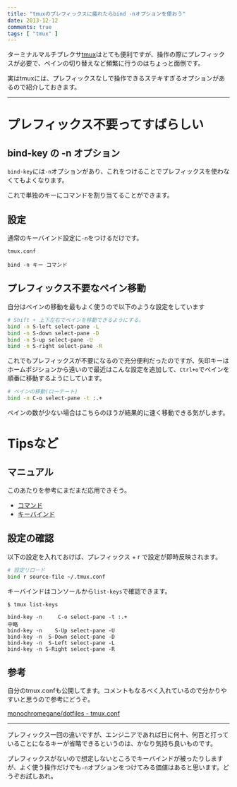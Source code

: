 ```yaml
---
title: "tmuxのプレフィックスに疲れたらbind -nオプションを使おう"
date: 2013-12-12
comments: true
tags: [ "tmux" ]
---
```


ターミナルマルチプレクサ[tmux](http://tmux.sourceforge.net/)はとても便利ですが、操作の際にプレフィックスが必要で、ペインの切り替えなど頻繁に行うのはちょっと面倒です。

実はtmuxには、プレフィックスなしで操作できるステキすぎるオプションがあるので紹介しておきます。

<hr />

# プレフィックス不要ってすばらしい

## bind-key の -n オプション

`bind-key`には`-n`オプションがあり、これをつけることでプレフィックスを使わなくてもよくなります。

これで単独のキーにコマンドを割り当てることができます。


## 設定

通常のキーバインド設定に`-n`をつけるだけです。

`tmux.conf`
```
bind -n キー コマンド
```


## プレフィックス不要なペイン移動

自分はペインの移動を最もよく使うので以下のような設定をしています

```sh
# Shift + 上下左右でペインを移動できるようにする。
bind -n S-left select-pane -L
bind -n S-down select-pane -D
bind -n S-up select-pane -U
bind -n S-right select-pane -R
```

これでもプレフィックスが不要になるので充分便利だったのですが、矢印キーはホームポジションから遠いので最近はこんな設定を追加して、`Ctrl+o`でペインを順番に移動するようにしています。

```sh
# ペインの移動(ローテート)
bind -n C-o select-pane -t :.+
```

ペインの数が少ない場合はこちらのほうが結果的に速く移動できる気がします。

# Tipsなど

## マニュアル

このあたりを参考にまだまだ応用できそう。

- [コマンド](https://bytebucket.org/ns9tks/tmux-ja/wiki/tmux-ja.html#id5)
- [キーバインド](https://bytebucket.org/ns9tks/tmux-ja/wiki/tmux-ja.html#id11)


## 設定の確認

以下の設定を入れておけば、プレフィックス + r で設定が即時反映されます。

```sh
# 設定リロード
bind r source-file ~/.tmux.conf
```

キーバインドはコンソールから`list-keys`で確認できます。

```console
$ tmux list-keys

bind-key -n     C-o select-pane -t :.+
中略
bind-key -n    S-Up select-pane -U
bind-key -n  S-Down select-pane -D
bind-key -n  S-Left select-pane -L
bind-key -n S-Right select-pane -R
```


## 参考

自分のtmux.confも公開してます。コメントもなるべく入れているので分かりやすいと思うので参考にどうぞ。

[monochromegane/dotfiles - tmux.conf](https://github.com/monochromegane/dotfiles/blob/master/tmux.conf)

<hr />

プレフィックス一回の違いですが、エンジニアであれば日に何十、何百と打っていることになるキーが省略できるというのは、かなり気持ち良いものです。

プレフィックスがないので想定しないところでキーバインドが被ったりしますが、よく使う操作だけでも`-n`オプションをつけてみる価値はあると思います。どうぞお試しあれ。



